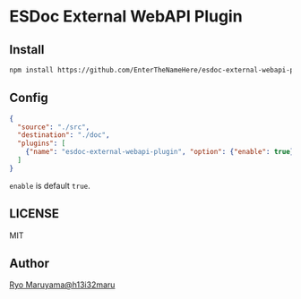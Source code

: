 # ESDoc External WebAPI Plugin
## Install
```bash
npm install https://github.com/EnterTheNameHere/esdoc-external-webapi-plugin.git
```

## Config
```json
{
  "source": "./src",
  "destination": "./doc",
  "plugins": [
    {"name": "esdoc-external-webapi-plugin", "option": {"enable": true}}
  ]
}
```

`enable` is default `true`.

## LICENSE
MIT

## Author
[Ryo Maruyama@h13i32maru](https://github.com/h13i32maru)
